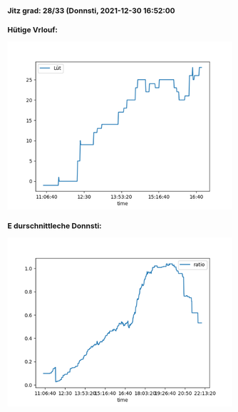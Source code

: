 ### Jitz grad: 28/33 (Donnsti, 2021-12-30 16:52:00

### Hütige Vrlouf:
![Graph](Today.png)

### E durschnittleche Donnsti:
![Graph](Donnsti.png)